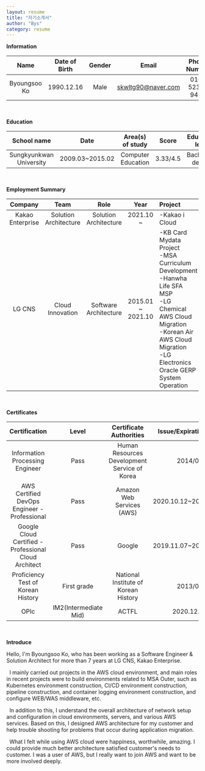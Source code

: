 ```yaml
---
layout: resume
title: "자기소개서"
author: "Bys"
category: resume
---
```


**Information**

|Name|Date of Birth|Gender|Email|Phone Number|
| :-: | :-: | :-: | :-: | :-: |
|Byoungsoo Ko|1990.12.16|Male|skwltg90@naver.com|010-5236-94**|

<br>


**Education**

|School name|Date|Area(s) of study|Score|Education level||
| :-: | :-: | :-: | :-: | :-: | :-: |
|Sungkyunkwan University|2009.03~2015.02|Computer Education|3.33/4.5|Bachelor's degree|

<br>


**Employment Summary**

|Company|Team|Role|Year|Project|
| :---: | :---: | :---: | :---: | :--- |
|Kakao Enterprise|Solution Architecture|Solution Architecture|2021.10 ~|-Kakao i Cloud|
|LG CNS|Cloud Innovation|Software Architecture|2015.01 ~ 2021.10|-KB Card Mydata Project<br>-MSA Curriculum Development<br>-Hanwha Life SFA MSP<br>-LG Chemical AWS Cloud Migration<br>-Korean Air AWS Cloud Migration<br>-LG Electronics Oracle GERP System Operation|
<br>


**Certificates**

|Certification|Level|Certificate Authorities|Issue/Expiration Date|Validation|
| :-: | :-: | :-: | :-: | :-: |
|Information Processing Engineer|Pass|Human Resources Development Service of Korea|2014/05||
|AWS Certified DevOps Engineer - Professional|Pass|Amazon Web Services (AWS)|2020.10.12~2023.10.12|S6JBRZDL1EQQQ4G8|
|Google Cloud Certified - Professional Cloud Architect|Pass|Google|2019.11.07~2021.11.07|7c5gV1|
|Proficiency Test of Korean History |First grade|National Institute of Korean History|2013/01||
|OPIc|IM2(Intermediate Mid)|ACTFL|2020.12.06|2A0641138096|

<br>


**Introduce**

 Hello, I'm Byoungsoo Ko, who has been working as a Software Engineer & Solution Architect for more than 7 years at LG CNS, Kakao Enterprise.  

&nbsp;  I mainly carried out projects in the AWS cloud environment, and main roles in recent projects were to build environments related to MSA Outer, such as Kubernetes environment construction, CI/CD environment construction, pipeline construction, and container logging environment construction, and configure WEB/WAS middleware, etc.  

&nbsp;  In addition to this, I understand the overall architecture of network setup and configuration in cloud environments, servers, and various AWS services. Based on this, I designed AWS architecture for my customer and help trouble shooting for problems that occur during application migration.  

&nbsp; What I felt while using AWS cloud were happiness, worthwhile, amazing. I could provide much better architecture satisfied customer's needs to customer. I was a user of AWS, but I really want to join AWS and want to be more involved deeply.  
